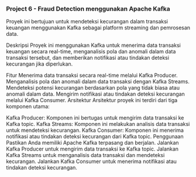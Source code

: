 ### Project 6 - Fraud Detection menggunakan Apache Kafka

Proyek ini bertujuan untuk mendeteksi kecurangan dalam transaksi keuangan menggunakan Kafka sebagai platform streaming dan pemrosesan data.

Deskripsi
Proyek ini menggunakan Kafka untuk menerima data transaksi keuangan secara real-time, menganalisis pola dan anomali dalam data transaksi tersebut, dan memberikan notifikasi atau tindakan deteksi kecurangan jika diperlukan.

Fitur
Menerima data transaksi secara real-time melalui Kafka Producer.
Menganalisis pola dan anomali dalam data transaksi dengan Kafka Streams.
Mendeteksi potensi kecurangan berdasarkan pola yang tidak biasa atau anomali dalam data.
Mengirim notifikasi atau tindakan deteksi kecurangan melalui Kafka Consumer.
Arsitektur
Arsitektur proyek ini terdiri dari tiga komponen utama:

Kafka Producer: Komponen ini bertugas untuk mengirim data transaksi ke Kafka topic.
Kafka Streams: Komponen ini melakukan analisis data transaksi untuk mendeteksi kecurangan.
Kafka Consumer: Komponen ini menerima notifikasi atau tindakan deteksi kecurangan dari Kafka topic.
Penggunaan
Pastikan Anda memiliki Apache Kafka terpasang dan berjalan.
Jalankan Kafka Producer untuk mengirim data transaksi ke Kafka topic.
Jalankan Kafka Streams untuk menganalisis data transaksi dan mendeteksi kecurangan.
Jalankan Kafka Consumer untuk menerima notifikasi atau tindakan deteksi kecurangan.
